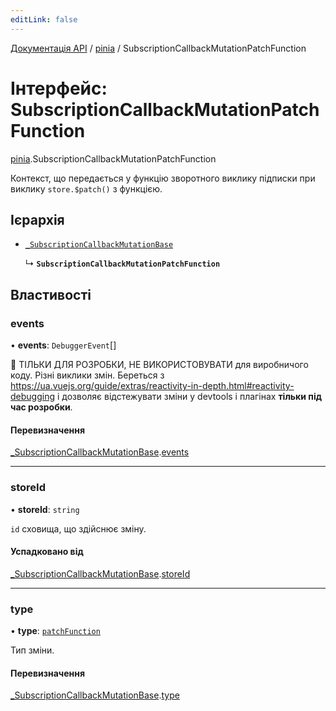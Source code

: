 ```yaml
---
editLink: false
---
```


[Документація API](../index.md) / [pinia](../modules/pinia.md) / SubscriptionCallbackMutationPatchFunction

# Інтерфейс: SubscriptionCallbackMutationPatchFunction

[pinia](../modules/pinia.md).SubscriptionCallbackMutationPatchFunction

Контекст, що передається у функцію зворотного виклику підписки при виклику `store.$patch()`
з функцією.

## Ієрархія

- [`_SubscriptionCallbackMutationBase`](pinia._SubscriptionCallbackMutationBase.md)

  ↳ **`SubscriptionCallbackMutationPatchFunction`**

## Властивості

### events

• **events**: `DebuggerEvent`[]

🔴 ТІЛЬКИ ДЛЯ РОЗРОБКИ, НЕ ВИКОРИСТОВУВАТИ для виробничого коду. Різні виклики змін.
Береться з https://ua.vuejs.org/guide/extras/reactivity-in-depth.html#reactivity-debugging
і дозволяє відстежувати зміни у devtools і плагінах **тільки під час розробки**.


#### Перевизначення

[_SubscriptionCallbackMutationBase](pinia._SubscriptionCallbackMutationBase.md).[events](pinia._SubscriptionCallbackMutationBase.md#events)

___

### storeId

• **storeId**: `string`

`id` сховища, що здійснює зміну.

#### Успадковано від

[_SubscriptionCallbackMutationBase](pinia._SubscriptionCallbackMutationBase.md).[storeId](pinia._SubscriptionCallbackMutationBase.md#storeId)

___

### type

• **type**: [`patchFunction`](../enums/pinia.MutationType.md#patchFunction)

Тип зміни.

#### Перевизначення

[_SubscriptionCallbackMutationBase](pinia._SubscriptionCallbackMutationBase.md).[type](pinia._SubscriptionCallbackMutationBase.md#type)
